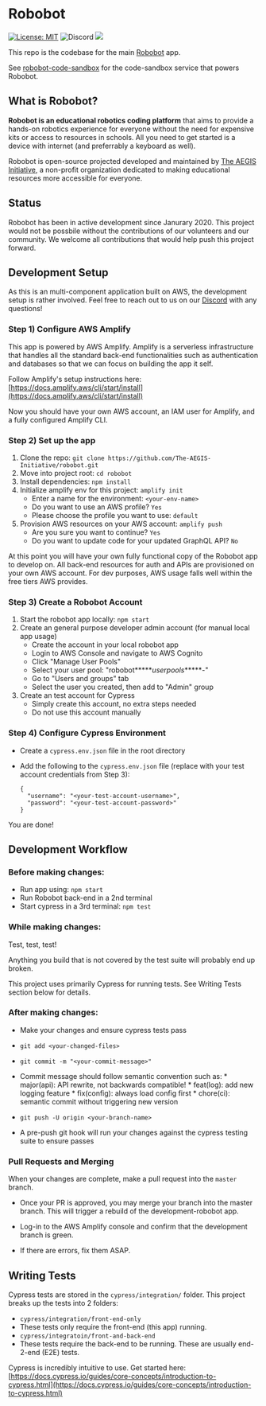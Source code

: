 # Robobot
[![License: MIT](https://img.shields.io/badge/License-MIT-yellow.svg)](https://opensource.org/licenses/MIT)
![Discord](https://img.shields.io/discord/700225957314691083?label=Discord)
[![](https://img.shields.io/badge/powered--by-AWS_Amplify-brightgreen)](https://aws.amazon.com/amplify/)

This repo is the codebase for the main [Robobot](https://robobot.aegisinitiative.io/) app. 

See [robobot-code-sandbox](https://github.com/The-AEGIS-Initiative/robobot-code-sandbox) for the code-sandbox service that powers Robobot.

## What is Robobot?
**Robobot is an educational robotics coding platform** that aims to provide a hands-on robotics experience for everyone without the need for expensive kits or access to resources in schools. All you need to get started is a device with internet (and preferrably a keyboard as well). 

Robobot is open-source projected developed and maintained by [The AEGIS Initiative](https://www.aegisinitiative.io/), a non-profit organization dedicated to making educational resources more accessible for everyone.

## Status
Robobot has been in active development since Janurary 2020. This project would not be possbile without the contributions of our volunteers and our community. We welcome all contributions that would help push this project forward.

## Development Setup

As this is an multi-component application built on AWS, the development setup is rather involved. Feel free to reach out to us on our [Discord](https://discord.gg/sDgHhzj) with any questions!

### Step 1) Configure AWS Amplify
This app is powered by AWS Amplify. Amplify is a serverless infrastructure that handles all the standard back-end functionalities such as authentication and databases so that we can focus on building the app it self. 

Follow Amplify's setup instructions here: 
[https://docs.amplify.aws/cli/start/install](https://docs.amplify.aws/cli/start/install)

Now you should have your own AWS account, an IAM user for Amplify, and a fully configured Amplify CLI.

### Step 2) Set up the app
1. Clone the repo: `git clone https://github.com/The-AEGIS-Initiative/robobot.git`
2. Move into project root: `cd robobot`
3. Install dependencies: `npm install` 
2. Initialize amplify env for this project: `amplify init`
    - Enter a name for the environment: `<your-env-name>`
    - Do you want to use an AWS profile? `Yes`
    - Please choose the profile you want to use: `default`
3. Provision AWS resources on your AWS account: `amplify push`
    - Are you sure you want to continue? `Yes`
    - Do you want to update code for your updated GraphQL API? `No`

At this point you will have your own fully functional copy of the Robobot app to develop on. All back-end resources for auth and APIs are provisioned on your own AWS account. For dev purposes, AWS usage falls well within
the free tiers AWS provides. 

### Step 3) Create a Robobot Account
1. Start the robobot app locally: `npm start`
2. Create an general purpose developer admin account (for manual local app usage)
    - Create the account in your local robobot app
    - Login to AWS Console and navigate to AWS Cognito
    - Click "Manage User Pools"
    - Select your user pool: "robobot*****_userpools_*****-<your-amplify-env-name>"
    - Go to "Users and groups" tab
    - Select the user you created, then add to "Admin" group
3. Create an test account for Cypress
    - Simply create this account, no extra steps needed
    - Do not use this account manually
  
### Step 4) Configure Cypress Environment
*  Create a `cypress.env.json` file in the root directory
*  Add the following to the `cypress.env.json` file (replace with your test account credentials from Step 3):

    ```
    {
      "username": "<your-test-account-username>",
      "password": "<your-test-account-password>"
    }
    ```

You are done!

## Development Workflow

### Before making changes:

*  Run app using:
    `npm start`
*  Run Robobot back-end in a 2nd terminal
*  Start cypress in a 3rd terminal:
    `npm test`

### While making changes:

Test, test, test!

Anything you build that is not covered by the test suite will probably end up broken.

This project uses primarily Cypress for running tests. See Writing Tests section below for details.

### After making changes:

*  Make your changes and ensure cypress tests pass

*  `git add <your-changed-files>`
*  `git commit -m "<your-commit-message>"`
  *  Commit message should follow semantic convention such as:
    *  major(api): API rewrite, not backwards compatible!
    *  feat(log): add new logging feature
    *  fix(config): always load config first
    *  chore(ci): semantic commit without triggering new version

*  `git push -U origin <your-branch-name>`
  *  A pre-push git hook will run your changes against the cypress testing suite to ensure passes

### Pull Requests and Merging

When your changes are complete, make a pull request into the `master` branch.

*  Once your PR is approved, you may merge your branch into the master branch. This will trigger a rebuild of the development-robobot app.

*  Log-in to the AWS Amplify console and confirm that the development branch is green.
  *  If there are errors, fix them ASAP.

## Writing Tests

Cypress tests are stored in the `cypress/integration/` folder. This project breaks up the tests into 2 folders:

*  `cypress/integration/front-end-only`
  *  These tests only require the front-end (this app) running.
*  `cypress/integratoin/front-and-back-end`
  *  These tests require the back-end to be running. These are usually end-2-end (E2E) tests.

Cypress is incredibly intuitive to use. Get started here: [https://docs.cypress.io/guides/core-concepts/introduction-to-cypress.html](https://docs.cypress.io/guides/core-concepts/introduction-to-cypress.html)
